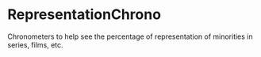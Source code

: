 # RepresentationChrono
Chronometers to help see the percentage of representation of minorities in series, films, etc.
